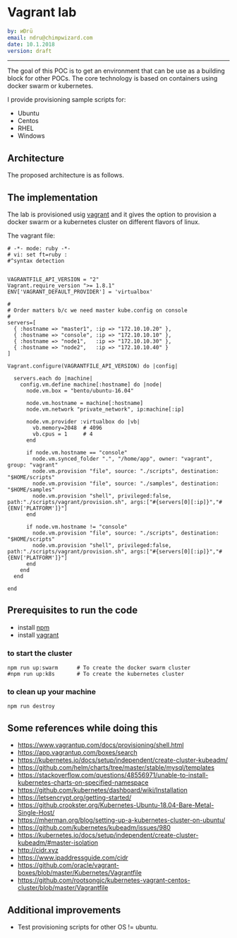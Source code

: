 # Vagrant lab

```yaml
by: иÐгü
email: ndru@chimpwizard.com
date: 10.1.2018
version: draft
```

****

The goal of this POC is to get an environment that can be use as a building block for other POCs. The core technology is based on containers using docker swarm or kubernetes.

I provide provisioning sample scripts for:

- Ubuntu
- Centos
- RHEL
- Windows

## Architecture

The proposed architecture is as follows.

## The implementation

The lab is provisioned usig [vagrant](https://www.vagrantup.com/intro/index.html) and it gives the option to provision a docker swarm or a kubernetes cluster on different flavors of linux.

The vagrant file:

```vagrant
# -*- mode: ruby -*-
# vi: set ft=ruby :
#^syntax detection


VAGRANTFILE_API_VERSION = "2"
Vagrant.require_version ">= 1.8.1"
ENV['VAGRANT_DEFAULT_PROVIDER'] = 'virtualbox'

#
# Order matters b/c we need master kube.config on console
#
servers=[
  { :hostname => "master1", :ip => "172.10.10.20" },
  { :hostname => "console", :ip => "172.10.10.10" },
  { :hostname => "node1",   :ip => "172.10.10.30" },
  { :hostname => "node2",   :ip => "172.10.10.40" }
]

Vagrant.configure(VAGRANTFILE_API_VERSION) do |config|

  servers.each do |machine|
    config.vm.define machine[:hostname] do |node|
      node.vm.box = "bento/ubuntu-16.04"

      node.vm.hostname = machine[:hostname]
      node.vm.network "private_network", ip:machine[:ip]

      node.vm.provider :virtualbox do |vb|
        vb.memory=2048  # 4096
        vb.cpus = 1     # 4
      end

      if node.vm.hostname == "console"
        node.vm.synced_folder ".", "/home/app", owner: "vagrant", group: "vagrant"
        node.vm.provision "file", source: "./scripts", destination: "$HOME/scripts"
        node.vm.provision "file", source: "./samples", destination: "$HOME/samples"
        node.vm.provision "shell", privileged:false, path:"./scripts/vagrant/provision.sh", args:["#{servers[0][:ip]}","#{ENV['PLATFORM']}"]
      end

      if node.vm.hostname != "console"
        node.vm.provision "file", source: "./scripts", destination: "$HOME/scripts"
        node.vm.provision "shell", privileged:false, path:"./scripts/vagrant/provision.sh", args:["#{servers[0][:ip]}","#{ENV['PLATFORM']}"]
      end
    end
  end

end
```

## Prerequisites to run the code

- install [npm](https://docs.npmjs.com/getting-started/what-is-npm)
- install [vagrant](https://www.vagrantup.com/intro/index.html)

### to start the cluster

```shell
npm run up:swarm      # To create the docker swarm cluster
#npm run up:k8s       # To create the kubernetes cluster
```

### to clean up your machine

```shell
npm run destroy
```

## Some references while doing this

- https://www.vagrantup.com/docs/provisioning/shell.html
- https://app.vagrantup.com/boxes/search
- https://kubernetes.io/docs/setup/independent/create-cluster-kubeadm/
- https://github.com/helm/charts/tree/master/stable/mysql/templates
- https://stackoverflow.com/questions/48556971/unable-to-install-kubernetes-charts-on-specified-namespace
- https://github.com/kubernetes/dashboard/wiki/Installation
- https://letsencrypt.org/getting-started/
- https://github.crookster.org/Kubernetes-Ubuntu-18.04-Bare-Metal-Single-Host/
- https://mherman.org/blog/setting-up-a-kubernetes-cluster-on-ubuntu/
- https://github.com/kubernetes/kubeadm/issues/980
- https://kubernetes.io/docs/setup/independent/create-cluster-kubeadm/#master-isolation
- http://cidr.xyz
- https://www.ipaddressguide.com/cidr
- https://github.com/oracle/vagrant-boxes/blob/master/Kubernetes/Vagrantfile
- https://github.com/rootsongjc/kubernetes-vagrant-centos-cluster/blob/master/Vagrantfile


## Additional improvements

- Test provisioning scripts for other OS != ubuntu.






<!-- Global site tag (gtag.js) - Google Analytics -->
<script async src="https://www.googletagmanager.com/gtag/js?id=UA-43465642-1"></script>
<script>
  window.dataLayer = window.dataLayer || [];
  function gtag(){dataLayer.push(arguments);}
  gtag('js', new Date());

  gtag('config', 'UA-43465642-1');
</script>